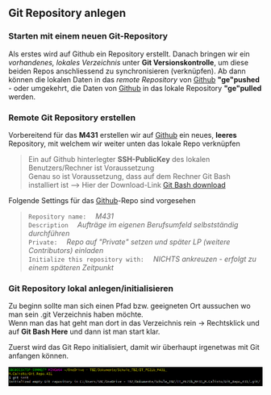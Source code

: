 ## Git Repository anlegen

### Starten mit einem neuen Git-Repository 

Als erstes wird auf Github ein Repository erstellt. Danach bringen wir ein *vorhandenes, lokales Verzeichnis* unter **Git Versionskontrolle**, um diese beiden Repos anschliessend zu synchronisieren (verknüpfen). Ab dann können die lokalen Daten in das *remote Repository*  von [Github](https://github.com/) **"ge"pushed** - oder umgekehrt, die Daten von [Github](https://github.com/) in das lokale Repository **"ge"pulled** werden.

### Remote Git Repository erstellen

Vorbereitend für das **M431** erstellen wir auf [Github](https://github.com/) ein neues, **leeres** Repository, mit welchem wir weiter unten das lokale Repo verknüpfen

> Ein auf Github hinterlegter **SSH-PublicKey** des lokalen Benutzers/Rechner ist Voraussetzung <br>
> Genau so ist Voraussetzung, dass auf dem Rechner Git Bash installiert ist --> Hier der Download-Link [Git Bash download](https://git-scm.com/downloads)  <br>

Folgende Settings für das [Github](https://github.com/)-Repo sind vorgesehen

> `Repository name:  ` _M431_<br>
> `Description  ` _Aufträge im eigenen Berufsumfeld selbstständig durchführen_ <br>
> `Private:  ` _Repo auf "Private" setzen und später LP (weitere Contributors) einladen_<br>
> `Initialize this repository with:  ` _NICHTS ankreuzen - erfolgt zu einem späteren Zeitpunkt_ <br>

### Git Repository lokal anlegen/initialisieren

Zu beginn sollte man sich einen Pfad bzw. geeigneten Ort aussuchen wo man sein .git Verzeichnis haben möchte. <br>
Wenn man das hat geht man dort in das Verzeichnis rein -> Rechtsklick und auf **Git Bash Here** und dann ist man start klar.

Zuerst wird das Git Repo initialisiert, damit wir überhaupt irgenetwas mit Git anfangen können.

![Git Repo initialisieren](images/Git_init.PNG) <br><br>
